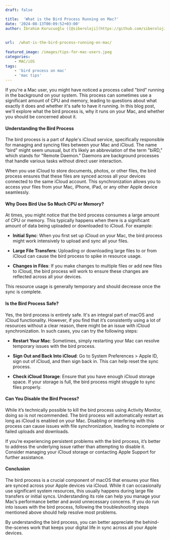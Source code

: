 ```yaml
---
draft: false

title:  'What is the Bird Process Running on Mac?'
date: '2024-08-13T00:09:52+03:00'
author: İbrahim Korucuoğlu ([@siberoloji](https://github.com/siberoloji))
 
 
url:  /what-is-the-bird-process-running-on-mac/
 
featured_image: /images/tips-for-mac-users.jpeg
categories:
    - MAC/iOS
tags:
    - 'bird process on mac'
    - 'mac tips'
---
```



If you're a Mac user, you might have noticed a process called "bird" running in the background on your system. This process can sometimes use a significant amount of CPU and memory, leading to questions about what exactly it does and whether it's safe to have it running. In this blog post, we'll explore what the bird process is, why it runs on your Mac, and whether you should be concerned about it.


#### Understanding the Bird Process



The bird process is a part of Apple's iCloud service, specifically responsible for managing and syncing files between your Mac and iCloud. The name "bird" might seem unusual, but it’s likely an abbreviation of the term "biRD," which stands for "Remote Daemon." Daemons are background processes that handle various tasks without direct user interaction.



When you use iCloud to store documents, photos, or other files, the bird process ensures that these files are synced across all your devices connected to the same iCloud account. This synchronization allows you to access your files from your Mac, iPhone, iPad, or any other Apple device seamlessly.


#### Why Does Bird Use So Much CPU or Memory?



At times, you might notice that the bird process consumes a large amount of CPU or memory. This typically happens when there is a significant amount of data being uploaded or downloaded to iCloud. For example:


* **Initial Sync**: When you first set up iCloud on your Mac, the bird process might work intensively to upload and sync all your files.

* **Large File Transfers**: Uploading or downloading large files to or from iCloud can cause the bird process to spike in resource usage.

* **Changes in Files**: If you make changes to multiple files or add new files to iCloud, the bird process will work to ensure these changes are reflected across all your devices.




This resource usage is generally temporary and should decrease once the sync is complete.


#### Is the Bird Process Safe?



Yes, the bird process is entirely safe. It's an integral part of macOS and iCloud functionality. However, if you find that it’s consistently using a lot of resources without a clear reason, there might be an issue with iCloud synchronization. In such cases, you can try the following steps:


* **Restart Your Mac**: Sometimes, simply restarting your Mac can resolve temporary issues with the bird process.

* **Sign Out and Back Into iCloud**: Go to System Preferences &gt; Apple ID, sign out of iCloud, and then sign back in. This can help reset the sync process.

* **Check iCloud Storage**: Ensure that you have enough iCloud storage space. If your storage is full, the bird process might struggle to sync files properly.



#### Can You Disable the Bird Process?



While it’s technically possible to kill the bird process using Activity Monitor, doing so is not recommended. The bird process will automatically restart as long as iCloud is enabled on your Mac. Disabling or interfering with this process can cause issues with file synchronization, leading to incomplete or failed uploads and downloads.



If you’re experiencing persistent problems with the bird process, it’s better to address the underlying issue rather than attempting to disable it. Consider managing your iCloud storage or contacting Apple Support for further assistance.


#### Conclusion



The bird process is a crucial component of macOS that ensures your files are synced across your Apple devices via iCloud. While it can occasionally use significant system resources, this usually happens during large file transfers or initial syncs. Understanding its role can help you manage your Mac’s performance better and avoid unnecessary concerns. If you do run into issues with the bird process, following the troubleshooting steps mentioned above should help resolve most problems.



By understanding the bird process, you can better appreciate the behind-the-scenes work that keeps your digital life in sync across all your Apple devices.
